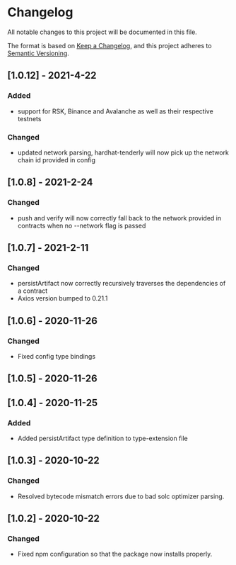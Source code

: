 # Changelog

All notable changes to this project will be documented in this file.

The format is based on [Keep a Changelog](https://keepachangelog.com/en/1.0.0/),
and this project adheres to [Semantic Versioning](https://semver.org/spec/v2.0.0.html).

## [1.0.12] - 2021-4-22

### Added

- support for RSK, Binance and Avalanche as well as their respective testnets

### Changed

- updated network parsing, hardhat-tenderly will now pick up the network chain id provided in config

## [1.0.8] - 2021-2-24

### Changed

- push and verify will now correctly fall back to the network provided in contracts when no --network flag is passed

## [1.0.7] - 2021-2-11

### Changed

- persistArtifact now correctly recursively traverses the dependencies of a contract
- Axios version bumped to 0.21.1

## [1.0.6] - 2020-11-26

### Changed

- Fixed config type bindings

## [1.0.5] - 2020-11-26

## [1.0.4] - 2020-11-25

### Added

- Added persistArtifact type definition to type-extension file

## [1.0.3] - 2020-10-22

### Changed

- Resolved bytecode mismatch errors due to bad solc optimizer parsing.

## [1.0.2] - 2020-10-22

### Changed

- Fixed npm configuration so that the package now installs properly.


